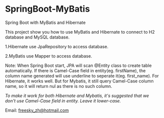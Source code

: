 # SpringBoot-MyBatis
Spring Boot with MyBatis and Hibernate

This project show you how to use MyBatis and Hibernate to connect to H2 database and MySQL database.

1.Hibernate use JpaRepository to access database.

2.MyBatis use Mapper to access database.

Note: When Spring Boot start, JPA will scan @Entity class to create table automatically. If there is Camel-Case field in entity(eg. firstName), the column name generated will use underline to seperate it(eg. first_name). For Hibernate, it works well. But for Mybatis, it still query Camel-Case column name, so it will return nul as there is no such column.

*To make it work for both Hibernate and Mybatis, it's suggested that we don't use Camel-Case field in entity. Leave it lower-case.*

Email: freesky_zh@hotmail.com
